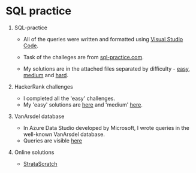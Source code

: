 
# SQL practice

1. SQL-practice
    - All of the queries were written and formatted
        using [Visual Studio Code](https://code.visualstudio.com).
    - Task of the challeges are from [sql-practice.com](https://sql-practice.com).

    - My solutions are in the attached files separated by difficulty - [easy](/Sql-practice/easyChallenges.sql), [medium](/Sql-practice/mediumChallenges.sql) and [hard](/Sql-practice/hardChallenges.sql).

2. HackerRank challenges
    - I completed all the 'easy' challenges.
    - My 'easy' solutions are [here](/HackerRank/SQL_basic_easy.sql) and 'medium' [here](/HackerRank/SQL_intermediate_medium.sql).

3. VanArsdel database
    - In Azure Data Studio developed by Microsoft, I wrote queries in the well-known VanArsdel database.
    - Queries are visible [here](/OtherPractice/)

4. Online solutions
    - [StrataScratch](https://platform.stratascratch.com/user/Sl)